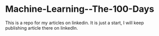 # Machine-Learning--The-100-Days
This is a repo for my articles on linkedin. It is just a start, I will keep publishing article there on linkedIn. 
